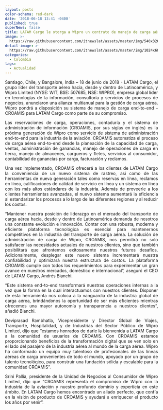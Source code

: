 ```yaml
---
layout: posts
color-schema: red-dark
date: '2018-06-18 13:41 -0400'
published: true
superNews: false
title: LATAM Cargo le otorga a Wipro un contrato de manejo de carga aérea
image: >-
  https://raw.githubusercontent.com/itnewslat/assets/master/img/540x320/latam-cargo-p.jpg
detail-image: >-
  https://raw.githubusercontent.com/itnewslat/assets/master/img/1024x680/latam-cargo-g.jpg
categories:
  - Colombia
tags:
  - Actualidad
---
```

<p style="text-align: justify;">Santiago, Chile, y Bangalore, India – 18 de junio de 2018 - LATAM Cargo, el grupo líder del transporte aéreo hacia, desde y dentro de Latinoamérica, y Wipro Limited (NYSE: WIT, BSE: 507685, NSE: WIPRO), empresa global líder en tecnologías de la información, consultoría y servicios de procesos de negocios, anunciaron una alianza multianual para la gestión de carga aérea. Wipro pondrá a disposición su sistema de manejo de carga end-to-end – CROAMIS para LATAM Cargo como parte de su compromiso.</p>
 
<p style="text-align: justify;">Las reservaciones de carga, operaciones, contaduría y el sistema de administración de información (CROAMIS, por sus siglas en inglés) es la próxima generación de Wipro como servicio de sistema de administración end-to-end para la industria de la aviación. CROAMIS automatiza el proceso de carga aérea end-to-end desde la planeación de la capacidad de carga, ventas, administración de ganancias, manejo de operaciones de carga en tierra, manejo de almacenes, cargueros y fletes, servicios al consumidor, contabilidad de ganancias por carga, facturación y reclamos.</p>
 
<p style="text-align: justify;">Una vez implementado, CROAMIS ofrecerá a los clientes de LATAM Cargo la conveniencia de un nuevo sistema de rastreo, así como de las herramientas de nueva generación tales como reservas en línea, reclamos en línea, calificaciones de calidad de servicio en línea y un sistema en línea con los más altos estándares de la industria. Además de proveerle a los clientes herramientas avanzadas, el nuevo sistema aumentará la eficiencia al estandarizar los procesos a lo largo de las diferentes regiones y al reducir los costos.</p>
 
<p style="text-align: justify;">“Mantener nuestra posición de liderazgo en el mercado del transporte de carga aérea hacia, desde y dentro de Latinoamérica demanda de nosotros una constante evolución e innovación. Contar con una robusta, moderna y eficiente plataforma tecnológica es esencial para mantenernos competitivos en la industria del transporte de carga aérea. La solución de administración de carga de Wipro, CROAMIS, nos permitirá no solo satisfacer las necesidades actuales de nuestros clientes, sino que también posibilitará que afrontemos exitosamente nuestros futuros desafíos. Adicionalmente, desplegar este nuevo sistema incrementará nuestra confiabilidad y optimizará nuestra estructura de costos. La plataforma CROAMIS cumple con todos los requerimientos para experimentar un gran avance en nuestros mercados, doméstico e internacional”, aseguró el CEO de LATAM Cargo, Andrés Bianchi.</p>
 
<p style="text-align: justify;">“Este sistema end-to-end transformará nuestras operaciones internas a la vez que la forma en la cual interactuamos con nuestros clientes. Disponer de esta herramienta nos coloca a la vanguardia de la industria global de carga aérea, brindándonos la oportunidad de ser más eficientes mientras ofrecemos una mayor autonomía y transparencia a nuestros clientes”, añadió Bianchi.</p>
 
<p style="text-align: justify;"><Storng>Deviprasad Rambhatla, Vicepresidente y Director Global de Viajes, Transporte, Hospitalidad, y de Industrias del Sector Público de Wipro Limited</Storng>, dijo que “estamos honrados de darle la bienvenida a LATAM Cargo a la comunidad de usuarios de CROAMIS. Con CROAMIS estamos proporcionando beneficios de la transformación digital que se ven solo en el lado del pasajero de la industria aérea al mundo de la carga aérea. Wipro ha conformado un equipo muy talentoso de profesionales de las líneas aéreas de carga provenientes de todo el mundo, apoyado por un grupo de talento tecnológico, para construir una fundación sólida y escalable para la comunidad CROAMIS”.</p>
 
<p style="text-align: justify;"><Storng>Srini Pallia, presidente de la Unidad de Negocios al Consumidor de Wipro Limited</Storng>, dijo que “CROAMIS representa el compromiso de Wipro con la industria de la aviación y nuestro profundo dominio y experticia en este ámbito. En LATAM Cargo hemos encontrado un aliado perfecto, que confía en la visión de producto de CROAMIS y ayudará a enriquecer el producto los años por venir”.</p>